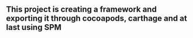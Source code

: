## This project is creating a framework and exporting it through cocoapods, carthage and at last using SPM
